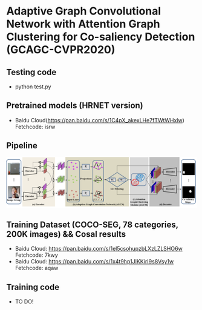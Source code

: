 # Adaptive Graph Convolutional Network with Attention Graph Clustering for Co-saliency Detection (GCAGC-CVPR2020)
## Testing code
* python test.py
## Pretrained models (HRNET version)
* Baidu Cloud(https://pan.baidu.com/s/1C4pX_akexLHe7fTWtWHxlw) Fetchcode: isrw 
## Pipeline
![pipeline](https://github.com/ltp1995/GCAGC-CVPR2020/blob/master/maps/pipeline.png)
## Training Dataset (COCO-SEG, 78 categories, 200K images) && Cosal results
* Baidu Cloud: https://pan.baidu.com/s/1el5csohupzbLXzLZLSHO6w Fetchcode: 7kwy
* Baidu Cloud: https://pan.baidu.com/s/1x4t9hp1JIKKirI9s8Vsy1w Fetchcode: aqaw
## Training code
* TO DO!

